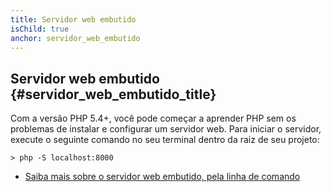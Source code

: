 ```yaml
---
title: Servidor web embutido
isChild: true
anchor: servidor_web_embutido
---
```


## Servidor web embutido {#servidor_web_embutido_title}

Com a versão PHP 5.4+, você pode começar a aprender PHP sem os problemas de instalar e configurar um servidor web. Para 
iniciar o servidor, execute o seguinte comando no seu terminal dentro da raiz de seu projeto:

    > php -S localhost:8000

* [Saiba mais sobre o servidor web embutido, pela linha de comando][cli-server]

[cli-server]: http://php.net/features.commandline.webserver